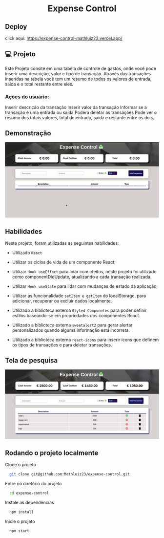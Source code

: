 <h1 align="center">Expense Control</h1>

## Deploy

click aqui: https://expense-control-mathluiz23.vercel.app/

## 💻 Projeto

Este Projeto consite em uma tabela de controle de gastos, onde você pode inserir uma descrição, valor e tipo de transação. Através das transações inseridas na tabela você tem um resumo de todos os valores de entrada, saída e o total restante entre eles.

### Ações do usuário:

Inserir descrição da transação
Inserir valor da transação
Informar se a transação é uma entrada ou saída
Poderá deletar as transações
Pode ver o resumo dos totais valores, total de entrada, saída e restante entre os dois.

## Demonstração

<div align="center">
    <img alt="gif de apresentação" src="src/images/expense-control.gif"/>
</div>

## Habilidades

Neste projeto, foram utilizadas as seguintes habilidades:

- Utilizado `React`

- Utilizar os ciclos de vida de um componente React;

- Utilizar `Hook useEffect` para lidar com efeitos, neste projeto foi utilizado como componentDidUpdate, atualizando a cada transação realizada.

- Utilizar `Hook useState` para lidar com mudanças de estado da aplicação;

- Utilizar as funcionalidade `setItem e getItem` do localStorage, para adicionar, recuperar ou excluir dados localmente.

- Utilizado a biblioteca externa `Styled Componetes` para poder definir estilos baseando-se em propriedades dos componentes React.

- Utilizado a biblioteca externa `sweetalert2` para gerar alertar personalizados quando alguma informação está incorreta.

- Utilizado a biblioteca externa `react-icons` para inserir ícons que definem os tipos de transações e para deletar transações.

## Tela de pesquisa

![App Screenshot](src/images/expenseControl.png)

## Rodando o projeto localmente

Clone o projeto

```bash
  git clone git@github.com:Mathluiz23/expense-control.git
```

Entre no diretório do projeto

```bash
  cd expense-control
```

Instale as dependências

```bash
  npm install
```

Inicie o projeto

```bash
  npm start
```
